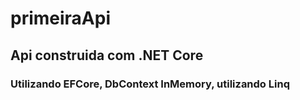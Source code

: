 # primeiraApi

## Api construida com .NET Core 
### Utilizando EFCore, DbContext InMemory, utilizando Linq

